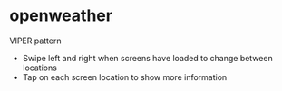 # openweather

VIPER pattern

- Swipe left and right when screens have loaded to change between locations
- Tap on each screen location to show more information

